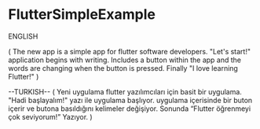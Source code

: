 # FlutterSimpleExample

ENGLISH

(
The new app is a simple app for flutter software developers.
"Let's start!" application begins with writing.
Includes a button within the app and the words are changing when the button is pressed.
Finally
"I love learning Flutter!" )




--TURKISH--
(
Yeni uygulama flutter yazılımcıları için basit bir uygulama.
"Hadi başlayalım!" yazı ile uygulama başlıyor.
uygulama içerisinde bir buton içerir ve butona basıldığını kelimeler değişiyor.
Sonunda
“Flutter öğrenmeyi çok seviyorum!” Yazıyor.
)
